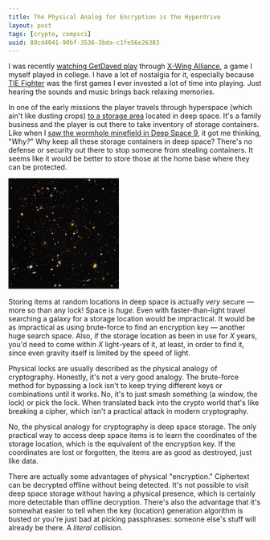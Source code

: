 ```yaml
---
title: The Physical Analog for Encryption is the Hyperdrive
layout: post
tags: [crypto, compsci]
uuid: 89cd4041-90bf-3536-3bda-c1fe56e26383
---
```


I was recently
[watching GetDaved play](http://www.youtube.com/playlist?list=PL80F8C1F2AE9B29DD)
through
[X-Wing Alliance](http://en.wikipedia.org/wiki/Star_Wars:_X-Wing_Alliance),
a game I myself played in college. I have a lot of nostalgia for it,
especially because
[TIE Fighter](http://en.wikipedia.org/wiki/Star_Wars:_TIE_Fighter) was
the first games I ever invested a lot of time into playing. Just
hearing the sounds and music brings back relaxing memories.

In one of the early missions the player travels through hyperspace
(which ain't like dusting crops)
[to a storage area](http://youtu.be/SeB1sn_6Zhk) located in deep
space. It's a family business and the player is out there to take
inventory of storage containers. Like when I
[saw the wormhole minefield in Deep Space 9](/blog/2008/12/16/), it
got me thinking, "*Why?*" Why keep all these storage containers in
deep space? There's no defense or security out there to stop someone
from stealing containers. It seems like it would be better to store
those at the home base where they can be protected.

![](/img/misc/deep-space.jpg)

Storing items at random locations in deep space is actually *very*
secure — more so than any lock! Space is *huge*. Even with
faster-than-light travel searching a galaxy for a storage location
would be impractical. It would be as impractical as using brute-force
to find an encryption key — another huge search space. Also, if the
storage location as been in use for *X* years, you'd need to come
within *X* light-years of it, at least, in order to find it, since
even gravity itself is limited by the speed of light.

Physical locks are usually described as the physical analogy of
cryptography. Honestly, it's not a very good analogy. The brute-force
method for bypassing a lock isn't to keep trying different keys or
combinations until it works. No, it's to just smash something (a
window, the lock) or pick the lock. When translated back into the
crypto world that's like breaking a cipher, which isn't a practical
attack in modern cryptography.

No, the physical analogy for cryptography is deep space storage. The
only practical way to access deep space items is to learn the
coordinates of the storage location, which is the equivalent of the
encryption key. If the coordinates are lost or forgotten, the items
are as good as destroyed, just like data.

There are actually some advantages of physical "encryption."
Ciphertext can be decrypted offline without being detected. It's not
possible to visit deep space storage without having a physical
presence, which is certainly more detectable than offline
decryption. There's also the advantage that it's somewhat easier to
tell when the key (location) generation algorithm is busted or you're
just bad at picking passphrases: someone else's stuff will already be
there. A *literal* collision.
